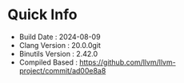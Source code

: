 # Quick Info
* Build Date : 2024-08-09
* Clang Version : 20.0.0git
* Binutils Version : 2.42.0
* Compiled Based : https://github.com/llvm/llvm-project/commit/ad00e8a8
